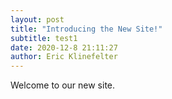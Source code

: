 ```yaml
---
layout: post
title: "Introducing the New Site!"
subtitle: test1
date: 2020-12-8 21:11:27
author: Eric Klinefelter
---
```


Welcome to our new site.
